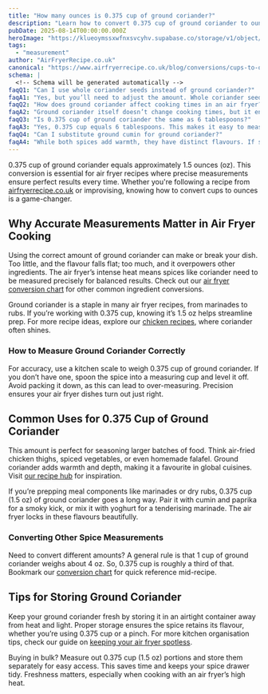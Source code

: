 ```yaml
---
title: "How many ounces is 0.375 cup of ground coriander?"
description: "Learn how to convert 0.375 cup of ground coriander to ounces with our easy guide. Perfect for air fryer recipes and precise measurements!"
pubDate: 2025-08-14T00:00:00.000Z
heroImage: "https://klueoymssxwfnxsvcyhv.supabase.co/storage/v1/object/public/Shmucket/how-many-ounces-is-0-375-cup-of-ground-coriander.webp"
tags:
  - "measurement"
author: "AirFryerRecipe.co.uk"
canonical: "https://www.airfryerrecipe.co.uk/blog/conversions/cups-to-ounces/how-many-ounces-is-0-375-cup-of-ground-coriander"
schema: |
  <!-- Schema will be generated automatically -->
faqQ1: "Can I use whole coriander seeds instead of ground coriander?"
faqA1: "Yes, but you’ll need to adjust the amount. Whole coriander seeds have a more concentrated flavour, so use about half the quantity. For 0.375 cup of ground coriander (1.5 oz), try 0.1875 cup of whole seeds, toasted and crushed."
faqQ2: "How does ground coriander affect cooking times in an air fryer?"
faqA2: "Ground coriander itself doesn’t change cooking times, but it enhances flavour. If using it in a marinade or rub, ensure meats or veggies are evenly coated for the best results. Always follow your air fryer’s recommended timings."
faqQ3: "Is 0.375 cup of ground coriander the same as 6 tablespoons?"
faqA3: "Yes, 0.375 cup equals 6 tablespoons. This makes it easy to measure if you don’t have a 0.375 cup measure handy. Remember, it’s still 1.5 oz by weight for accuracy."
faqQ4: "Can I substitute ground cumin for ground coriander?"
faqA4: "While both spices add warmth, they have distinct flavours. If substituting, use half the amount of cumin (0.1875 cup or 0.75 oz) for 0.375 cup coriander, and adjust to taste. They work well together too!"
---
```

<p>0.375 cup of ground coriander equals approximately 1.5 ounces (oz). This conversion is essential for air fryer recipes where precise measurements ensure perfect results every time. Whether you're following a recipe from <a href=https://www.airfryerrecipe.co.uk>airfryerrecipe.co.uk</a> or improvising, knowing how to convert cups to ounces is a game-changer.</p>  

<h2>Why Accurate Measurements Matter in Air Fryer Cooking</h2>  
<p>Using the correct amount of ground coriander can make or break your dish. Too little, and the flavour falls flat; too much, and it overpowers other ingredients. The air fryer’s intense heat means spices like coriander need to be measured precisely for balanced results. Check out our <a href=https://www.airfryerrecipe.co.uk/air-fryer-conversion-chart>air fryer conversion chart</a> for other common ingredient conversions.</p>  

<p>Ground coriander is a staple in many air fryer recipes, from marinades to rubs. If you’re working with 0.375 cup, knowing it’s 1.5 oz helps streamline prep. For more recipe ideas, explore our <a href=https://www.airfryerrecipe.co.uk/recipe-category/chicken>chicken recipes</a>, where coriander often shines.</p>  

<h3>How to Measure Ground Coriander Correctly</h3>  
<p>For accuracy, use a kitchen scale to weigh 0.375 cup of ground coriander. If you don’t have one, spoon the spice into a measuring cup and level it off. Avoid packing it down, as this can lead to over-measuring. Precision ensures your air fryer dishes turn out just right.</p>  

<h2>Common Uses for 0.375 Cup of Ground Coriander</h2>  
<p>This amount is perfect for seasoning larger batches of food. Think air-fried chicken thighs, spiced vegetables, or even homemade falafel. Ground coriander adds warmth and depth, making it a favourite in global cuisines. Visit <a href=https://www.airfryerrecipe.co.uk/recipes>our recipe hub</a> for inspiration.</p>  

<p>If you’re prepping meal components like marinades or dry rubs, 0.375 cup (1.5 oz) of ground coriander goes a long way. Pair it with cumin and paprika for a smoky kick, or mix it with yoghurt for a tenderising marinade. The air fryer locks in these flavours beautifully.</p>  

<h3>Converting Other Spice Measurements</h3>  
<p>Need to convert different amounts? A general rule is that 1 cup of ground coriander weighs about 4 oz. So, 0.375 cup is roughly a third of that. Bookmark our <a href=https://www.airfryerrecipe.co.uk/air-fryer-conversion-chart>conversion chart</a> for quick reference mid-recipe.</p>  

<h2>Tips for Storing Ground Coriander</h2>  
<p>Keep your ground coriander fresh by storing it in an airtight container away from heat and light. Proper storage ensures the spice retains its flavour, whether you’re using 0.375 cup or a pinch. For more kitchen organisation tips, check our guide on <a href=https://www.airfryerrecipe.co.uk/air-fryer-cleaner>keeping your air fryer spotless</a>.</p>  

<p>Buying in bulk? Measure out 0.375 cup (1.5 oz) portions and store them separately for easy access. This saves time and keeps your spice drawer tidy. Freshness matters, especially when cooking with an air fryer’s high heat.</p>
